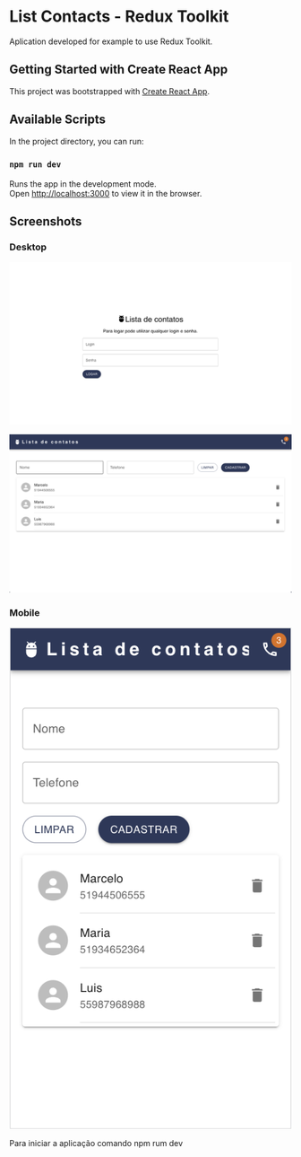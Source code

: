 # List Contacts - Redux Toolkit

Aplication developed for example to use Redux Toolkit.

## Getting Started with Create React App

This project was bootstrapped with [Create React App](https://github.com/facebook/create-react-app).

## Available Scripts

In the project directory, you can run:

### `npm run dev`

Runs the app in the development mode.\
Open [http://localhost:3000](http://localhost:3000) to view it in the browser.

## Screenshots

### Desktop

![image](https://github.com/marcelo-growdev/list-contacts-redux-tollkit/blob/master/public/images/screenshots/login.png)

![image](https://github.com/marcelo-growdev/list-contacts-redux-tollkit/blob/master/public/images/screenshots/app-desktop.png)

### Mobile

![image](https://github.com/marcelo-growdev/list-contacts-redux-tollkit/blob/master/public/images/screenshots/app-mobile.png)

Para iniciar a aplicação comando npm rum dev
